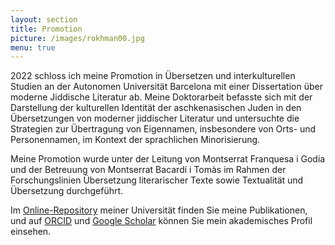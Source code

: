 ```yaml
---
layout: section
title: Promotion
picture: /images/rokhman00.jpg
menu: true
---
```

2022 schloss ich meine Promotion in Übersetzen und interkulturellen Studien an der Autonomen Universität Barcelona mit einer Dissertation über moderne Jiddische Literatur ab. Meine Doktorarbeit befasste sich mit der Darstellung der kulturellen Identität der aschkenasischen Juden in den Übersetzungen von moderner jiddischer Literatur und untersuchte die Strategien zur Übertragung von Eigennamen, insbesondere von Orts- und Personennamen, im Kontext der sprachlichen Minorisierung.

Meine Promotion wurde unter der Leitung von Montserrat Franquesa i Godia und der Betreuung von Montserrat Bacardí i Tomàs im Rahmen der Forschungslinien Übersetzung literarischer Texte sowie Textualität und Übersetzung durchgeführt.

Im [Online-Repository](https://ddd.uab.cat/search?ln=en&sc=1&p=Ferrarons+Llagostera) meiner Universität finden Sie meine Publikationen, und auf [ORCID](https://orcid.org/0000-0003-0201-2454) und [Google Scholar](https://scholar.google.cat/citations?user=d8_Z61kAAAAJ&hl=de) können Sie mein akademisches Profil einsehen.
